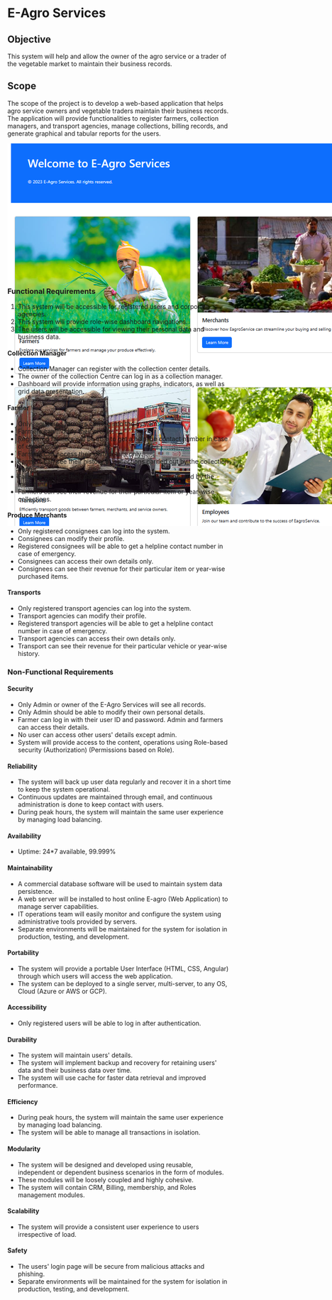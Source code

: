# E-Agro Services

## Objective
This system will help and allow the owner of the agro service or a trader of the vegetable market to maintain their business records.

## Scope
The scope of the project is to develop a web-based application that helps agro service owners and vegetable traders maintain their business records. The application will provide functionalities to register farmers, collection managers, and transport agencies, manage collections, billing records, and generate graphical and tabular reports for the users.

<div style="height:300px; width:1000px">
<img src="./md.png" alt="E-Agro Services">

</div>

### Functional Requirements

1. This system will be accessible for registered users and corporate agencies.
2. This system will provide role-wise dashboard navigations.
3. The users will be accessible for viewing their personal data and business data.

#### Collection Manager
- Collection Manager can register with the collection center details.
- The owner of the collection Centre can log in as a collection manager.
- Dashboard will provide information using graphs, indicators, as well as grid data presentation.

#### Farmer
- Only registered farmers can log into the system.
- Farmers can modify their profile.
- Registered farmers will be able to get a helpline contact number in case of emergency.
- Farmers can access their own details only.
- Farmers can see their history of collections carried out by the collection center.
- Farmers can see their payments against the collections paid by the merchant.
- Farmers can see their revenue for their particular item or year-wise collections.

#### Produce Merchants
- Only registered consignees can log into the system.
- Consignees can modify their profile.
- Registered consignees will be able to get a helpline contact number in case of emergency.
- Consignees can access their own details only.
- Consignees can see their revenue for their particular item or year-wise purchased items.

#### Transports
- Only registered transport agencies can log into the system.
- Transport agencies can modify their profile.
- Registered transport agencies will be able to get a helpline contact number in case of emergency.
- Transport agencies can access their own details only.
- Transport can see their revenue for their particular vehicle or year-wise history.

### Non-Functional Requirements

#### Security
- Only Admin or owner of the E-Agro Services will see all records.
- Only Admin should be able to modify their own personal details.
- Farmer can log in with their user ID and password. Admin and farmers can access their details.
- No user can access other users' details except admin.
- System will provide access to the content, operations using Role-based security (Authorization) (Permissions based on Role).

#### Reliability
- The system will back up user data regularly and recover it in a short time to keep the system operational.
- Continuous updates are maintained through email, and continuous administration is done to keep contact with users.
- During peak hours, the system will maintain the same user experience by managing load balancing.

#### Availability
- Uptime: 24*7 available, 99.999%

#### Maintainability
- A commercial database software will be used to maintain system data persistence.
- A web server will be installed to host online E-agro (Web Application) to manage server capabilities.
- IT operations team will easily monitor and configure the system using administrative tools provided by servers.
- Separate environments will be maintained for the system for isolation in production, testing, and development.

#### Portability
- The system will provide a portable User Interface (HTML, CSS, Angular) through which users will access the web application.
- The system can be deployed to a single server, multi-server, to any OS, Cloud (Azure or AWS or GCP).

#### Accessibility
- Only registered users will be able to log in after authentication.

#### Durability
- The system will maintain users' details.
- The system will implement backup and recovery for retaining users' data and their business data over time.
- The system will use cache for faster data retrieval and improved performance.

#### Efficiency
- During peak hours, the system will maintain the same user experience by managing load balancing.
- The system will be able to manage all transactions in isolation.

#### Modularity
- The system will be designed and developed using reusable, independent or dependent business scenarios in the form of modules.
- These modules will be loosely coupled and highly cohesive.
- The system will contain CRM, Billing, membership, and Roles management modules.

#### Scalability
- The system will provide a consistent user experience to users irrespective of load.

#### Safety
- The users' login page will be secure from malicious attacks and phishing.
- Separate environments will be maintained for the system for isolation in production, testing, and development.
